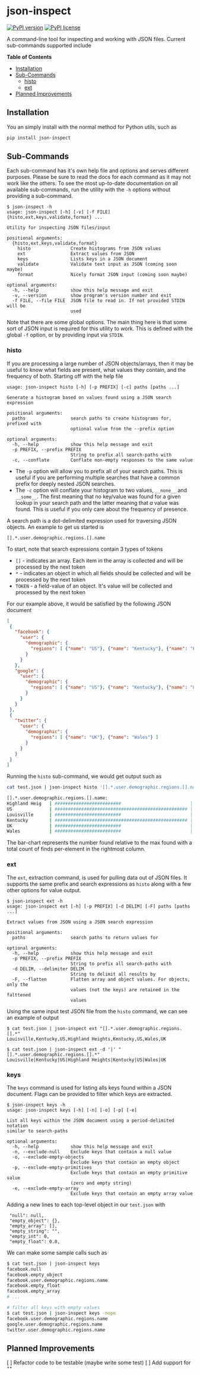 # json-inspect

[![PyPI version](https://badge.fury.io/py/json-inspect.svg)](https://badge.fury.io/py/json-inspect)
[![PyPI license](https://img.shields.io/pypi/l/json-inspect.svg?maxAge=2592000)](https://github.com/JohnMurray/json-inspect/blob/master/LICENSE)

A command-line tool for inspecting and working with JSON files. Current sub-commands supported include

__Table of Contents__

<!-- START doctoc generated TOC please keep comment here to allow auto update -->
<!-- DON'T EDIT THIS SECTION, INSTEAD RE-RUN doctoc TO UPDATE -->


- [Installation](#installation)
- [Sub-Commands](#sub-commands)
  - [histo](#histo)
  - [ext](#ext)
- [Planned Improvements](#planned-improvements)

<!-- END doctoc generated TOC please keep comment here to allow auto update -->

## Installation

You an simply install with the normal method for Python utils, such as

```sh
pip install json-inspect
```

## Sub-Commands

Each sub-command has it's own help file and options and serves different purposes. Please be sure to read the
docs for each command as it may not work like the others. To see the most up-to-date documentation on all available
sub-commands, run the utility with the `-h` options without providing a sub-command.

```text
$ json-inspect -h
usage: json-inspect [-h] [-v] [-f FILE] {histo,ext,keys,validate,format} ...

Utility for inspecting JSON files/input

positional arguments:
  {histo,ext,keys,validate,format}
    histo               Create histograms from JSON values
    ext                 Extract values from JSON
    keys                Lists keys in a JSON document
    validate            Validate text input as JSON (coming soon maybe)
    format              Nicely format JSON input (coming soon maybe)

optional arguments:
  -h, --help            show this help message and exit
  -v, --version         show program's version number and exit
  -f FILE, --file FILE  JSON file to read in. If not provided STDIN will be
                        used
```

Note that there are some global options. The main thing here is that some sort of JSON input is required
for this utility to work. This is defined with the global `-f` option, or by providing input via `STDIN`.

### histo

If you are processing a large number of JSON objects/arrays, then it may be useful to know what fields are present,
what values they contain, and the frequency of both. Starting off with the help file

```text
usage: json-inspect histo [-h] [-p PREFIX] [-c] paths [paths ...]

Generate a histogram based on values found using a JSON search expression

positional arguments:
  paths                 search paths to create histograms for, prefixed with
                        optional value from the --prefix option

optional arguments:
  -h, --help            show this help message and exit
  -p PREFIX, --prefix PREFIX
                        String to prefix all search-paths with
  -c, --conflate        Conflate non-empty responses to the same value
```

* The `-p` option will allow you to prefix all of your search paths. This is useful if you are performing
multiple searches that have a common prefix for deeply nested JSON searches.
* The `-c` option will conflate your histogram to two values, `__none__` and `__some__`. The first meaning
that no key/value was found for a given lookup in your search path and the latter meaning that _a_ value was
found. This is useful if you only care about the frequency of presence.

A search path is a dot-delimited expression used for traversing JSON objects. An example to get us started is

```text
[].*.user.demographic.regions.[].name
```

To start, note that search expressions contain 3 types of tokens

* `[]` - indicates an array. Each item in the array is collected and will be processed by the next token
* `*` - indicates an object in which all fields should be collected and will be processed by the next token
* `TOKEN` - a field-value of an object. It's value will be collected and processed by the next token

For our example above, it would be satisfied by the following JSON document

```json
[
 {
   "facebook": {
     "user": {
       "demographic": {
         "regions": [ {"name": "US"}, {"name": "Kentucky"}, {"name": "Louisville"} ]
       }
     }
   },
   "google": {
     "user": {
       "demographic": {
         "regions": [ {"name": "US"}, {"name": "Kentucky"}, {"name": "Highland Heights"} ]
       }
     }
   }
 },
 {
   "twitter": {
     "user": {
       "demographic": {
         "regions": [ {"name": "UK"}, {"name": "Wales"} ]
       }
     }
   }
 }
]
```

Running the `histo` sub-command, we would get output such as

```sh
cat test.json | json-inspect histo '[].*.user.demographic.regions.[].name'

[].*.user.demographic.regions.[].name:
Highland Heig   | #########################                          | (1)
US              | ################################################## | (2)
Louisville      | #########################                          | (1)
Kentucky        | ################################################## | (2)
UK              | #########################                          | (1)
Wales           | #########################                          | (1)
```

The bar-chart represents the number found relative to the max found with a total count of finds per-element
in the rightmost column.


### ext

The `ext`, extraction command, is used for pulling data out of JSON files. It supports the
same prefix and search expressions as `histo` along with a few other options for value output.

```
$ json-inspect ext -h
usage: json-inspect ext [-h] [-p PREFIX] [-d DELIM] [-F] paths [paths ...]

Extract values from JSON using a JSON search expression

positional arguments:
  paths                 search paths to return values for

optional arguments:
  -h, --help            show this help message and exit
  -p PREFIX, --prefix PREFIX
                        String to prefix all search-paths with
  -d DELIM, --delimiter DELIM
                        String to delimit all results by
  -F, --flatten         Flatten array and object values. For objects, only the
                        values (not the keys) are retained in the falttened
                        values
```

Using the same input test JSON file from the `histo` command, we can see an example of
output

```
$ cat test.json | json-inspect ext "[].*.user.demographic.regions.[].*"
Louisville,Kentucky,US,Highland Heights,Kentucky,US,Wales,UK

$ cat test.json | json-inspect ext -d '|' "[].*.user.demographic.regions.[].*"
Louisville|Kentucky|US|Highland Heights|Kentucky|US|Wales|UK
```

### keys

The `keys` command is used for listing alls keys found within a JSON document. Flags can be
provided to filter which keys are extracted. 

```
$ json-inspect keys -h
usage: json-inspect keys [-h] [-n] [-o] [-p] [-e]

List all keys within the JSON document using a period-delimited notation
similar to search-paths

optional arguments:
  -h, --help            show this help message and exit
  -n, --exclude-null    Exclude keys that contain a null value
  -o, --exclude-empty-objects
                        Exclude keys that contain an empty object
  -p, --exclude-empty-primitives
                        Exclude keys that contain an empty primitive value
                        (zero and empty string)
  -e, --exclude-empty-array
                        Exclude keys that contain an empty array value
```

Adding a new lines to each top-level object in our `test.json` with

```
 "null": null,
 "empty_object": {},
 "empty_array": [],
 "empty_string": "",
 "empty_int": 0,
 "empty_float": 0.0,
 ```

 We can make some sample calls such as

 ```bash
 $ cat test.json | json-inspect keys
 facebook.null
 facebook.empty_object
 facebook.user.demographic.regions.name
 facebook.empty_float
 facebook.empty_array
 # ...
 ```

 ```bash
 # filter all keys with empty values
 $ cat test.json | json-inspect keys -nope
 facebook.user.demographic.regions.name
 google.user.demographic.regions.name
 twitter.user.demographic.regions.name
 ```

## Planned Improvements

[ ] Refactor code to be testable (maybe write some test)
[ ] Add support for `**`

